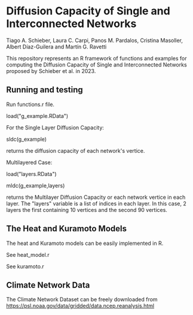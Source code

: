 # Diffusion Capacity of Single and Interconnected Networks

Tiago A. Schieber, Laura C. Carpi, Panos M. Pardalos, Cristina Masoller, Albert Díaz-Guilera and Martín G. Ravetti

This repository represents an R framework of functions and examples for computing the Diffusion Capacity of Single and Interconnected Networks proposed by Schieber et al. in 2023.

## Running and testing

Run functions.r file.

load("g_example.RData")

For the Single Layer Diffusion Capacity:

sldc(g_example)

returns the diffusion capacity of each network's vertice.

Multilayered Case:

load("layers.RData")

mldc(g_example,layers)

returns the Multilayer Diffusion Capacity or each network vertice in each layer. The "layers" variable is a list of indices in each layer. In this case, 2 layers the first containing 10 vertices and the second 90 vertices.

## The Heat and Kuramoto Models

The heat and Kuramoto models can be easily implemented in R. 

See heat_model.r

See kuramoto.r

## Climate Network Data

The Climate Network Dataset can be freely downloaded from https://psl.noaa.gov/data/gridded/data.ncep.reanalysis.html 



